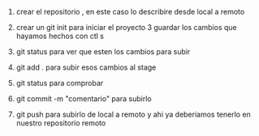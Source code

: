 1. crear el repositorio , en este caso lo describire desde local a remoto 

2. crear un git init  para iniciar el proyecto 
3 guardar los cambios que hayamos hechos con ctl s 

4. git status para ver que esten los cambios para subir 

5. git add . para subir esos cambios al stage 

6. git status para comprobar 

7. git commit -m "comentario" para subirlo 

8. git push para subirlo de local a remoto y ahi ya deberiamos tenerlo en nuestro repositorio remoto 